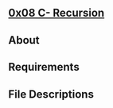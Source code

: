 ## [0x08 C- Recursion](https://github.com/bagoviggo/alx-low_level_programming/tree/master/0x08-recursion)

## About

 





## Requirements







## File Descriptions
